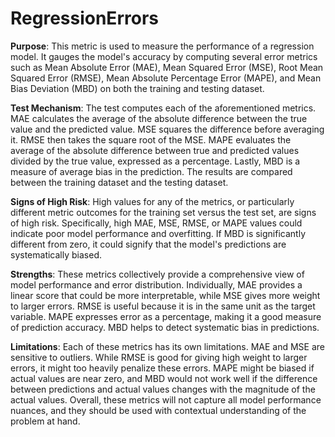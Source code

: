# RegressionErrors

**Purpose**: This metric is used to measure the performance of a regression model. It gauges the model's accuracy
by computing several error metrics such as Mean Absolute Error (MAE), Mean Squared Error (MSE), Root Mean Squared
Error (RMSE), Mean Absolute Percentage Error (MAPE), and Mean Bias Deviation (MBD) on both the training and testing
dataset.

**Test Mechanism**: The test computes each of the aforementioned metrics. MAE calculates the average of the
absolute difference between the true value and the predicted value. MSE squares the difference before averaging it.
RMSE then takes the square root of the MSE. MAPE evaluates the average of the absolute difference between true and
predicted values divided by the true value, expressed as a percentage. Lastly, MBD is a measure of average bias in
the prediction. The results are compared between the training dataset and the testing dataset.

**Signs of High Risk**: High values for any of the metrics, or particularly different metric outcomes for the
training set versus the test set, are signs of high risk. Specifically, high MAE, MSE, RMSE, or MAPE values could
indicate poor model performance and overfitting. If MBD is significantly different from zero, it could signify that
the model's predictions are systematically biased.

**Strengths**: These metrics collectively provide a comprehensive view of model performance and error distribution.
Individually, MAE provides a linear score that could be more interpretable, while MSE gives more weight to larger
errors. RMSE is useful because it is in the same unit as the target variable. MAPE expresses error as a percentage,
making it a good measure of prediction accuracy. MBD helps to detect systematic bias in predictions.

**Limitations**: Each of these metrics has its own limitations. MAE and MSE are sensitive to outliers. While RMSE
is good for giving high weight to larger errors, it might too heavily penalize these errors. MAPE might be biased
if actual values are near zero, and MBD would not work well if the difference between predictions and actual values
changes with the magnitude of the actual values. Overall, these metrics will not capture all model performance
nuances, and they should be used with contextual understanding of the problem at hand.
